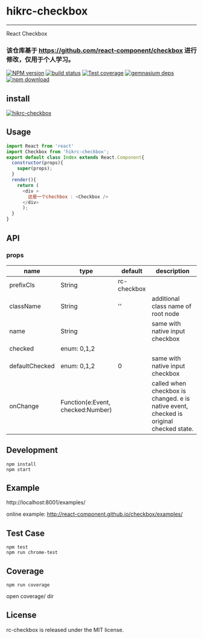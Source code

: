 # hikrc-checkbox
---

React Checkbox

### 该仓库基于 https://github.com/react-component/checkbox 进行修改，仅用于个人学习。

[![NPM version][npm-image]][npm-url]
[![build status][travis-image]][travis-url]
[![Test coverage][coveralls-image]][coveralls-url]
[![gemnasium deps][gemnasium-image]][gemnasium-url]
[![npm download][download-image]][download-url]

[npm-image]: https://img.shields.io/npm/v/hikrc-checkbox.svg?style=flat-square
[npm-url]: https://www.npmjs.com/package/hikrc-checkbox
[travis-image]: https://travis-ci.org/peterchenhdu/hikrc-checkbox.svg?branch=master
[travis-url]: https://travis-ci.org/peterchenhdu/hikrc-checkbox

[coveralls-image]: https://img.shields.io/coveralls/peterchenhdu/hikrc-checkbox.svg?style=flat-square
[coveralls-url]: https://coveralls.io/r/peterchenhdu/hikrc-checkbox?branch=master
[gemnasium-image]: http://img.shields.io/gemnasium/peterchenhdu/hikrc-checkbox.svg?style=flat-square
[gemnasium-url]: https://gemnasium.com/peterchenhdu/hikrc-checkbox

[download-image]: https://img.shields.io/npm/dm/hikrc-checkbox.svg?style=flat-square
[download-url]: https://www.npmjs.com/package/hikrc-checkbox

## install

[![hikrc-checkbox](https://nodei.co/npm/hikrc-checkbox.png)](https://npmjs.org/package/hikrc-checkbox)

## Usage

```js
import React from 'react'
import Checkbox from 'hikrc-checkbox';
export default class Index extends React.Component{
  constructor(props){
    super(props);
  }
  render(){
    return (
      <div >
        这是一个chechbox : <Checkbox />
      </div>
      );
  }
}
```

## API

### props

<table class="table table-bordered table-striped">
    <thead>
    <tr>
        <th style="width: 100px;">name</th>
        <th style="width: 50px;">type</th>
        <th style="width: 50px;">default</th>
        <th>description</th>
    </tr>
    </thead>
    <tbody>
        <tr>
          <td>prefixCls</td>
          <td>String</td>
          <td>rc-checkbox</td>
          <td></td>
        </tr>
        <tr>
          <td>className</td>
          <td>String</td>
          <td>''</td>
          <td>additional class name of root node</td>
        </tr>
         <tr>
          <td>name</td>
          <td>String</td>
          <td></td>
          <td>same with native input checkbox</td>
        </tr>
        <tr>
          <td>checked</td>
          <td>enum: 0,1,2</td>
          <td></td>
          <td></td>
        </tr>
        <tr>
          <td>defaultChecked</td>
          <td>enum: 0,1,2</td>
          <td>0</td>
          <td>same with native input checkbox</td>
        <tr>
          <td>onChange</td>
          <td>Function(e:Event, checked:Number)</td>
          <td></td>
          <td>called when checkbox is changed. e is native event, checked is original checked state.</td>
        </tr>
    </tbody>
</table>

## Development

```
npm install
npm start
```

## Example

http://localhost:8001/examples/

online example: http://react-component.github.io/checkbox/examples/

## Test Case

```
npm test
npm run chrome-test
```

## Coverage

```
npm run coverage
```

open coverage/ dir


## License

rc-checkbox is released under the MIT license.
